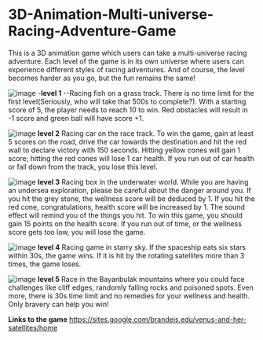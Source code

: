# 3D-Animation-Multi-universe-Racing-Adventure-Game

This is a 3D animation game which users can take a multi-universe racing adventure. Each level of the game is in its own universe where users can experience different styles of racing adventures. And of course, the level becomes harder as you go, but the fun remains the same!

![image](https://user-images.githubusercontent.com/33770924/111573376-c7a56100-8780-11eb-86d0-40996a36197f.png)
-**level 1**
--Racing fish on a grass track.
  There is no time limit for the first level(Seriously, who will take that 500s to complete?). With a starting score of 5, the player needs to reach 10 to win. Red obstacles will   result in -1 score and green ball will have score +1. 

![image](https://user-images.githubusercontent.com/33770924/111573425-e60b5c80-8780-11eb-8f69-153d6bf9513b.png)
**level 2**
Racing car on the race track.
  To win the game, gain at least 5 scores on the road, drive the car towards the destination and hit the red wall to declare victory with 150 seconds. Hitting yellow cones will     gain 1 score; hitting the red cones will lose 1 car health.  If you run out of car health or fall down from the track, you lose this level.

![image](https://user-images.githubusercontent.com/33770924/111573483-02a79480-8781-11eb-8f66-3604708d6d06.png)
**level 3**
Racing box in the underwater world.
  While you are having an undersea exploration, please be careful about the danger around you. If you hit the grey stone, the wellness score will be deduced by 1. If you hit the     red cone, congratulations, health score will be increased by 1. The sound effect will remind you of the things you hit. To win this game, you should gain 15 points on the health   score. If you run out of time, or the wellness score gets too low, you will lose the game. 

![image](https://user-images.githubusercontent.com/33770924/111573541-1ce17280-8781-11eb-9c8f-c32833222ede.png)
**level 4**
Racing game in starry sky. 
  If the spaceship eats six stars within 30s, the game wins. If it is hit by the rotating satellites more than 3 times, the game loses. 
  
![image](https://user-images.githubusercontent.com/33770924/111573593-3387c980-8781-11eb-8d90-491d4c1ebad5.png)
**level 5**
  Race in the Bayanbulak mountains where you could face challenges like cliff edges, randomly falling rocks and poisoned spots. Even more, there is 30s time limit and no           remedies for your wellness and health. Only bravery can help you win!

**Links to the game**
https://sites.google.com/brandeis.edu/venus-and-her-satellites/home
